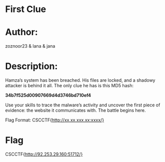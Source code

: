 # First Clue

# Author:
zoznoor23 & lana & jana

# Description:
Hamza’s system has been breached. His files are locked, and a shadowy attacker is behind it all. The only clue he has is this MD5 hash:

**34b7f525d00907669d4d3746bd710ef4**

Use your skills to trace the malware’s activity and uncover the first piece of evidence: the website it communicates with. The battle begins here.

Flag Format: CSCCTF{http://xx.xx.xxx.xx:xxxx/}

# Flag
CSCCTF{http://92.253.29.160:51712/}